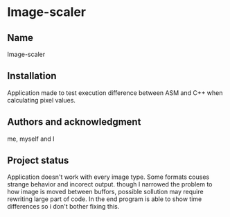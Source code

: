 # Image-scaler
## Name
Image-scaler

## Installation
Application made to test execution difference between ASM and C++ when calculating pixel values. 

## Authors and acknowledgment
me, myself and I

## Project status
Application doesn't work with every image type.
Some formats couses strange behavior and incorect output.
though I narrowed the problem to how image is moved between buffors,
possible sollution may require rewriting large part of code.
In the end program is able to show time differences so i don't bother fixing this.
